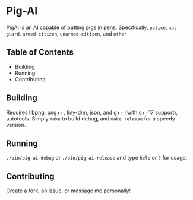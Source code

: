 # Pig-AI
PigAI is an AI capable of putting pigs in pens. Specifically, `police`, `nat-guard`, `armed-citizen`, `unarmed-citizen`, and `other`

## Table of Contents
- Building
- Running
- Contributing

## Building
Requires libpng, png++, tiny-dnn, json, and g++ (with c++17 support), autotools.
Simply `make` to build debug, and `make release` for a speedy version.

## Running
`./bin/pig-ai-debug` or `./bin/pig-ai-release` and type `help` or `?` for usage.

## Contributing
Create a fork, an issue, or message me personally!